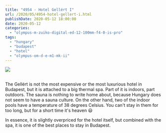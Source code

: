 ```yaml
---
title: "4954 - Hotel Gellért I"
url: /2020/05/4954-hotel-gellert-i.html
publishDate: 2020-05-12 18:00:00
date: 2020-05-12
categories: 
  - "olympus-m-zuiko-digital-ed-12-100mm-f4-0-is-pro"
tags: 
  - "hungary"
  - "budapest"
  - "hotel"
  - "olympus-om-d-e-m1-mk-ii"
---
```

<div class="container">
<div class="center"><a target="_blank" href="https://d25zfm9zpd7gm5.cloudfront.net/1200x1200/2018/20180521_113933_lr.jpg"><img class="webfeedsFeaturedVisual" src="https://d25zfm9zpd7gm5.cloudfront.net/0600x0600/2018/20180521_113933_lr.jpg" /></a></div>
</div>
<br />

The Gellért is not the most expensive or the most luxurious hotel in
Budapest, but it is attached to a big thermal spa. Part of it is
indoors, part outdoors. The sauna is nothing to write home about,
because Hungary does not seem to have a sauna culture. On the other
hand, two of the indoor pools have a temperature of 38 degrees
Celsius. You can't stay in them for too long, but for a short time
it's heaven :smiley:

In essence, it is slightly overpriced for the hotel itself, but
combined with the spa, it is one of the best places to stay in
Budapest.